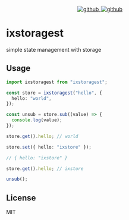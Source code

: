 <p align="center">
  <a title="license" href="https://github.com/flamrdevs/ixstoragest/blob/main/LICENSE">
    <picture>
      <source media="(prefers-color-scheme: dark)" srcset="https://flamrdevs.cyclic.app/core/badge?t=dark&v=MIT">
      <img alt="github" src="https://flamrdevs.cyclic.app/core/badge?t=light&v=MIT" hspace="1">
    </picture>
  </a>
  <a title="gzip" href="https://bundlejs.com/?q=ixstoragest">
    <picture>
      <source media="(prefers-color-scheme: dark)" srcset="https://flamrdevs.cyclic.app/bundlejs/size?t=dark&n=ixstoragest">
      <img alt="github" src="https://flamrdevs.cyclic.app/bundlejs/size?t=light&n=ixstoragest" hspace="1">
    </picture>
  </a>
</p>

# ixstoragest

simple state management with storage

## Usage

```ts
import ixstoragest from "ixstoragest";

const store = ixstoragest("hello", {
  hello: "world",
});

const unsub = store.sub((value) => {
  console.log(value);
});

store.get().hello; // world

store.set({ hello: "ixstore" });

// { hello: "ixstore" }

store.get().hello; // ixstore

unsub();
```

## License

MIT
